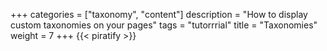 +++
categories = ["taxonomy", "content"]
description = "How to display custom taxonomies on your pages"
tags = "tutorrrial"
title = "Taxonomies"
weight = 7
+++
{{< piratify >}}